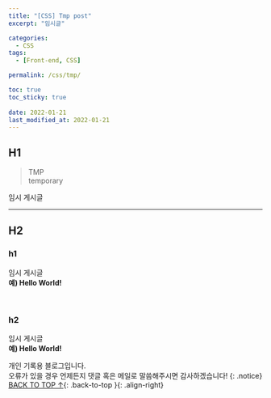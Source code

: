 ```yaml
---
title: "[CSS] Tmp post"
excerpt: "임시글"

categories:
  - CSS
tags:
  - [Front-end, CSS]

permalink: /css/tmp/

toc: true
toc_sticky: true
 
date: 2022-01-21
last_modified_at: 2022-01-21
---
```


## H1

>TMP<br>
>temporary

임시 게시글

---

## H2

### h1

임시 게시글<br>
**예) Hello World!**

<br>

### h2

임시 게시글<br>
**예) Hello World!**

개인 기록용 블로그입니다.  
오류가 있을 경우 언제든지 댓글 혹은 메일로 말씀해주시면 감사하겠습니다!
{: .notice}
[BACK TO TOP ↑](#){: .back-to-top }{: .align-right}